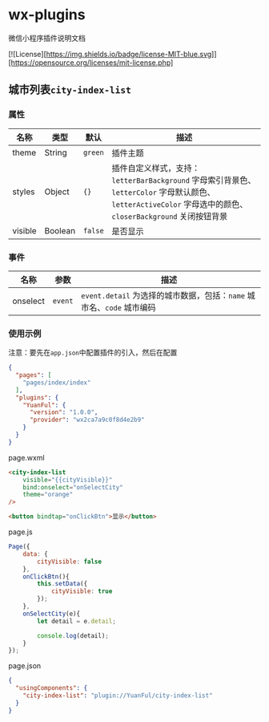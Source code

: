 # wx-plugins

微信小程序插件说明文档

[![License][https://img.shields.io/badge/license-MIT-blue.svg]][https://opensource.org/licenses/mit-license.php]


## 城市列表`city-index-list`

### 属性
名称 | 类型 | 默认 | 描述
--- | --- | --- | ---
theme   | String  | `green`     | 插件主题
styles  | Object  | `{}`        | 插件自定义样式，支持：`letterBarBackground` 字母索引背景色、`letterColor` 字母默认颜色、`letterActiveColor` 字母选中的颜色、`closerBackground` 关闭按钮背景
visible | Boolean | `false`     | 是否显示


### 事件
名称 | 参数 | 描述
--- | --- | ---
onselect  | `event` | `event.detail` 为选择的城市数据，包括：`name` 城市名、`code` 城市编码


### 使用示例
注意：要先在`app.json`中配置插件的引入，然后在配置
```json
{
  "pages": [
    "pages/index/index"
  ],
  "plugins": {
    "YuanFul": {
      "version": "1.0.0",
      "provider": "wx2ca7a9c0f8d4e2b9"
    }
  }
}
```
page.wxml
```html
<city-index-list
    visible="{{cityVisible}}"
    bind:onselect="onSelectCity"
    theme="orange"
/>

<button bindtap="onClickBtn">显示</button>
```

page.js
```javascript
Page({
    data: {
        cityVisible: false
    },
    onClickBtn(){
        this.setData({
            cityVisible: true
        });
    },
    onSelectCity(e){
        let detail = e.detail;

        console.log(detail);
    }
});
```

page.json
```json
{
  "usingComponents": {
    "city-index-list": "plugin://YuanFul/city-index-list"
  }
}
```